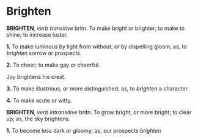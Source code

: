 # Brighten

**BRIGHTEN**, _verb transitive_ britn. To make bright or brighter; to make to shine; to increase luster.

**1.** To make luminous by light from without, or by dispelling gloom; as, to _brighten_ sorrow or prospects.

**2.** To cheer; to make gay or cheerful.

Joy brightens his crest.

**3.** To make illustrious, or more distinguished; as, to _brighten_ a character.

**4.** To make acute or witty.

**BRIGHTEN**, _verb intransitive_ britn. To grow bright, or more bright; to clear up; as, the sky brightens.

**1.** To become less dark or gloomy; as, our prospects _brighten_